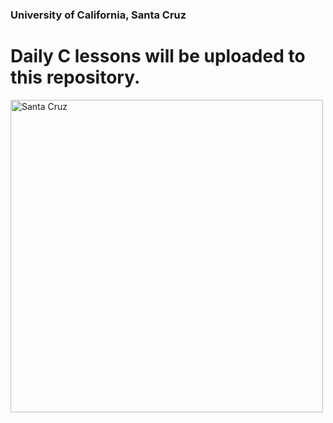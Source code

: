 <h3>University of California, Santa Cruz</h3>
</hr>
<h1>Daily C lessons will be uploaded to this repository.</h1>
<img src="https://upload.wikimedia.org/wikipedia/commons/thumb/5/53/The_University_of_California_1868_UCSC.svg/1200px-The_University_of_California_1868_UCSC.svg.png" alt="Santa Cruz" width="500px">

